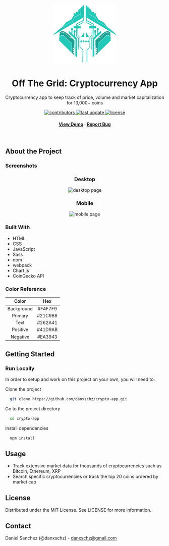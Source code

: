 <div align="center">
  <img src="src/assets/logo.png" alt="logo" width="200" height="auto">
  <h1>Off The Grid: Cryptocurrency App</h1>

  <p>
  Cryptocurrency app to keep track of price, volume and market capitalization for 13,000+ coins
  </p>

  <p>
    <a href="https://github.com/danxschz/crypto-app/graphs/contributors">
      <img src="https://img.shields.io/github/contributors/danxschz/crypto-app" alt="contributors">
    </a>
    <a href="https://github.com/danxschz/crypto-app/commits/main">
      <img src="https://img.shields.io/github/last-commit/danxschz/crypto-app" alt="last update">
    </a>
    <a href="https://github.com/danxschz/crypto-app/blob/master/LICENSE">
      <img src="https://img.shields.io/github/license/danxschz/crypto-app.svg" alt="license">
    </a>
  </p>

  <h4>
    <a href="https://danxschz.github.io/crypto-app">View Demo</a>
    <span> · </span>
    <a href="https://github.com/danxschz/crypto-app/issues/">Report Bug</a>
  </h4>
</div>

<br>

## About the Project

### Screenshots

<div align="center">
  <h3>Desktop</h3>
  <img src="screenshots/desktop.png" alt="desktop page" width="600" height="auto"/>

  <h3>Mobile</h3>
  <img src="screenshots/mobile.png" alt="mobile page" width="400" height="auto"/>
</div>

### Built With

- HTML
- CSS
- JavaScript
- Sass
- npm
- webpack
- Chart.js
- CoinGecko API

### Color Reference

| Color      | Hex     |
| :--------: | :-----: |
| Background | #F4F7F9 |
| Primary    | #21C9B8 |
| Text       | #262A41 |
| Positive   | #41D9AB |
| Negative   | #EA3943 |

## Getting Started

### Run Locally

In order to setup and work on this project on your own, you will need to:

Clone the project

```bash
  git clone https://github.com/danxschz/crypto-app.git
```

Go to the project directory

```bash
  cd crypto-app
```

Install dependencies

```bash
  npm install
```

## Usage

- Track extensive market data for thousands of cryptocurrencies such as Bitcoin, Ethereum, XRP 
- Search specific cryptocurrencies or track the top 20 coins ordered by market cap 

## License

Distributed under the MIT License. See LICENSE for more information.

## Contact

Daniel Sanchez (@danxschz) - danxschz@gmail.com
